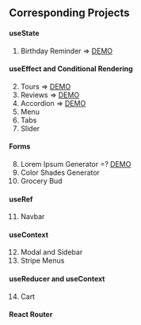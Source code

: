 ## Corresponding Projects

#### useState

1. Birthday Reminder => [DEMO](https://dog-birthday-reminder.netlify.app/)

#### useEffect and Conditional Rendering

2. Tours => [DEMO](https://tours-project.netlify.app/)
3. Reviews => [DEMO](https://reviews-vaibhav.netlify.app/)
4. Accordion => [DEMO](https://questions-card.netlify.app/)
5. Menu
6. Tabs
7. Slider

#### Forms

8. Lorem Ipsum Generator =? [DEMO](https://lorem-ipsum-generator-vaibhav.netlify.app/)
9. Color Shades Generator
10. Grocery Bud

#### useRef

11. Navbar

#### useContext

12. Modal and Sidebar
13. Stripe Menus

#### useReducer and useContext

14. Cart

#### React Router
